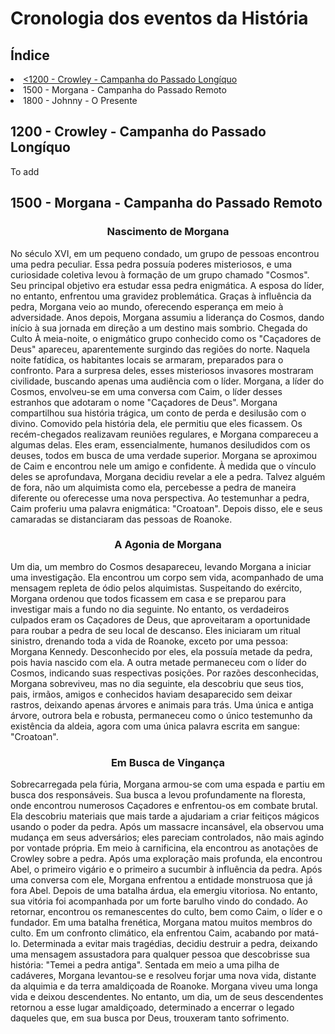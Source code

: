 <h1>Cronologia dos eventos da História</h1>

<h2>Índice</h2>
<li><a href = '#1200 - Crowley'><1200 - Crowley - Campanha do Passado Longíquo</a></li>
<li>1500 - Morgana - Campanha do Passado Remoto</li>
<li>1800 - Johnny - O Presente</li>

<a name = '1200 - Crowley'><h2>1200 - Crowley - Campanha do Passado Longíquo</h2></a>
<p>To add</p>
<h2>1500 - Morgana - Campanha do Passado Remoto</h2>
<b><center><h3>Nascimento de Morgana</h3></center></b>
No século XVI, em um pequeno condado, um grupo de pessoas encontrou uma pedra peculiar. Essa pedra possuía poderes misteriosos, e uma curiosidade coletiva levou à formação de um grupo chamado "Cosmos". Seu principal objetivo era estudar essa pedra enigmática. A esposa do líder, no entanto, enfrentou uma gravidez problemática. Graças à influência da pedra, Morgana veio ao mundo, oferecendo esperança em meio à adversidade.
Anos depois, Morgana assumiu a liderança do Cosmos, dando início à sua jornada em direção a um destino mais sombrio.
Chegada do Culto
À meia-noite, o enigmático grupo conhecido como os "Caçadores de Deus" apareceu, aparentemente surgindo das regiões do norte. Naquela noite fatídica, os habitantes locais se armaram, preparados para o confronto. Para a surpresa deles, esses misteriosos invasores mostraram civilidade, buscando apenas uma audiência com o líder. Morgana, a líder do Cosmos, envolveu-se em uma conversa com Caim, o líder desses estranhos que adotaram o nome "Caçadores de Deus".
Morgana compartilhou sua história trágica, um conto de perda e desilusão com o divino. Comovido pela história dela, ele permitiu que eles ficassem.
Os recém-chegados realizavam reuniões regulares, e Morgana compareceu a algumas delas. Eles eram, essencialmente, humanos desiludidos com os deuses, todos em busca de uma verdade superior. Morgana se aproximou de Caim e encontrou nele um amigo e confidente. À medida que o vínculo deles se aprofundava, Morgana decidiu revelar a ele a pedra. Talvez alguém de fora, não um alquimista como ela, percebesse a pedra de maneira diferente ou oferecesse uma nova perspectiva.
Ao testemunhar a pedra, Caim proferiu uma palavra enigmática: "Croatoan". Depois disso, ele e seus camaradas se distanciaram das pessoas de Roanoke.
<b><center><h3>A Agonia de Morgana</h3></center></b>
Um dia, um membro do Cosmos desapareceu, levando Morgana a iniciar uma investigação. Ela encontrou um corpo sem vida, acompanhado de uma mensagem repleta de ódio pelos alquimistas. Suspeitando do exército, Morgana ordenou que todos ficassem em casa e se preparou para investigar mais a fundo no dia seguinte. No entanto, os verdadeiros culpados eram os Caçadores de Deus, que aproveitaram a oportunidade para roubar a pedra de seu local de descanso. Eles iniciaram um ritual sinistro, drenando toda a vida de Roanoke, exceto por uma pessoa: Morgana Kennedy. Desconhecido por eles, ela possuía metade da pedra, pois havia nascido com ela. A outra metade permaneceu com o líder do Cosmos, indicando suas respectivas posições.
Por razões desconhecidas, Morgana sobreviveu, mas no dia seguinte, ela descobriu que seus tios, pais, irmãos, amigos e conhecidos haviam desaparecido sem deixar rastros, deixando apenas árvores e animais para trás. Uma única e antiga árvore, outrora bela e robusta, permaneceu como o único testemunho da existência da aldeia, agora com uma única palavra escrita em sangue: "Croatoan".
<b><center><h3>Em Busca de Vingança</h3></center></b>
Sobrecarregada pela fúria, Morgana armou-se com uma espada e partiu em busca dos responsáveis. Sua busca a levou profundamente na floresta, onde encontrou numerosos Caçadores e enfrentou-os em combate brutal. Ela descobriu materiais que mais tarde a ajudariam a criar feitiços mágicos usando o poder da pedra. Após um massacre incansável, ela observou uma mudança em seus adversários; eles pareciam controlados, não mais agindo por vontade própria. Em meio à carnificina, ela encontrou as anotações de Crowley sobre a pedra.
Após uma exploração mais profunda, ela encontrou Abel, o primeiro vigário e o primeiro a sucumbir à influência da pedra. Após uma conversa com ele, Morgana enfrentou a entidade monstruosa que já fora Abel. Depois de uma batalha árdua, ela emergiu vitoriosa. No entanto, sua vitória foi acompanhada por um forte barulho vindo do condado. Ao retornar, encontrou os remanescentes do culto, bem como Caim, o líder e o fundador.
Em uma batalha frenética, Morgana matou muitos membros do culto. Em um confronto climático, ela enfrentou Caim, acabando por matá-lo. Determinada a evitar mais tragédias, decidiu destruir a pedra, deixando uma mensagem assustadora para qualquer pessoa que descobrisse sua história: "Temei a pedra antiga".
Sentada em meio a uma pilha de cadáveres, Morgana levantou-se e resolveu forjar uma nova vida, distante da alquimia e da terra amaldiçoada de Roanoke. Morgana viveu uma longa vida e deixou descendentes. No entanto, um dia, um de seus descendentes retornou a esse lugar amaldiçoado, determinado a encerrar o legado daqueles que, em sua busca por Deus, trouxeram tanto sofrimento.
